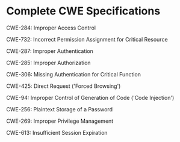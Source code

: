 

# Complete CWE Specifications

CWE-284: Improper Access Control

CWE-732: Incorrect Permission Assignment for Critical Resource

CWE-287: Improper Authentication

CWE-285: Improper Authorization

CWE-306: Missing Authentication for Critical Function

CWE-425: Direct Request ('Forced Browsing')

CWE-94: Improper Control of Generation of Code ('Code Injection')

CWE-256: Plaintext Storage of a Password

CWE-269: Improper Privilege Management

CWE-613: Insufficient Session Expiration
